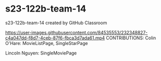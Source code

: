 # s23-122b-team-14
s23-122b-team-14 created by GitHub Classroom


https://user-images.githubusercontent.com/84535553/232348827-c4a047dd-f8d7-4ceb-87f6-fbca3d7ada61.mp4
CONTRIBUTIONS:
Colin O'Hare: MovieListPage, SingleStarPage

Lincoln Nguyen: SingleMoviePage
